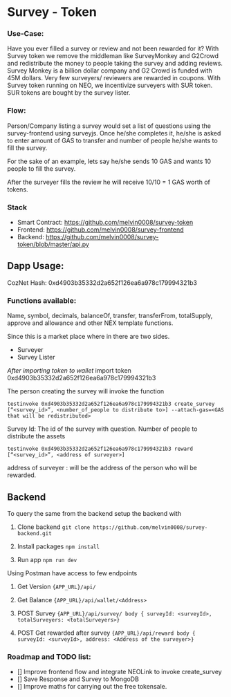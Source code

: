 # Survey - Token

### Use-Case:
Have you ever filled a survey or review and not been rewarded for it? With Survey token we remove the middleman like SurveyMonkey and G2Crowd and redistribute the money to people taking the survey and adding reviews. Survey Monkey is a billion dollar company and G2 Crowd is funded with 45M dollars. Very few surveyers/ reviewers are  rewarded in coupons. With Survey token running on NEO, we incentivize surveyers with SUR token. SUR tokens are bought by the survey lister. 


### Flow:
Person/Company listing a survey would set a list of questions using the survey-frontend using surveyjs.
Once he/she completes it, he/she is asked to enter amount of GAS to transfer and number of people he/she wants to fill the survey.

For the sake of an example, lets say he/she sends 10 GAS and wants 10 people to fill the survey.

After the surveyer fills the review he will receive 10/10 = 1 GAS worth of tokens.

### Stack

 - Smart Contract: https://github.com/melvin0008/survey-token
 - Frontend: https://github.com/melvin0008/survey-frontend
 - Backend: https://github.com/melvin0008/survey-token/blob/master/api.py


## Dapp Usage:

CozNet Hash: 0xd4903b35332d2a652f126ea6a978c179994321b3

### Functions available:
Name, symbol, decimals, balanceOf, transfer, transferFrom, totalSupply, approve and allowance and other NEX template functions.

Since this is a market place where in there are two sides.
 - Surveyer
 - Survey Lister

*After importing token to wallet*
import token 0xd4903b35332d2a652f126ea6a978c179994321b3

The person creating the survey will invoke the function

`testinvoke 0xd4903b35332d2a652f126ea6a978c179994321b3 create_survey  [“<survey_id>”, <number_of_people to distribute to>] --attach-gas=<GAS that will be redistributed>`

Survey Id: The id of the survey with question.
Number of people to distribute the assets

`testinvoke 0xd4903b35332d2a652f126ea6a978c179994321b3 reward  [“<survey_id>”, <address of surveyer>]`

address of surveyer : will be the address of the person who will be rewarded.

## Backend
To query the same from the backend setup the backend with

1. Clone backend
`git clone https://github.com/melvin0008/survey-backend.git`

2. Install packages
`npm install`

3. Run app
`npm run dev`


Using Postman have access to few endpoints

1. Get Version
   `{APP_URL}/api/`

2. Get Balance
   `{APP_URL}/api/wallet/<Address>`

3. POST Survey
   `{APP_URL}/api/survey/
   body { surveyId: <surveyId>, totalSurveyers: <totalSurveyers>}`

4. POST Get rewarded after survey
   `{APP_URL}/api/reward
   body { surveyId: <surveyId>, address: <Address of the surveyer>}`


### Roadmap and TODO list:
 - [] Improve frontend flow and integrate NEOLink to invoke create_survey
 - [] Save Response and Survey to MongoDB
 - [] Improve maths for carrying out the free tokensale.

